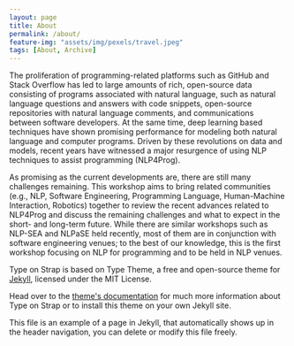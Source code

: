 ```yaml
---
layout: page
title: About
permalink: /about/
feature-img: "assets/img/pexels/travel.jpeg"
tags: [About, Archive]
---
```


The proliferation of programming-related platforms such as GitHub and Stack Overflow has led to large amounts of rich, open-source data consisting of programs associated with natural language, such as natural language questions and answers with code snippets, open-source repositories with natural language comments, and communications between software developers. At the same time, deep learning based techniques have shown promising performance for modeling both natural language and computer programs. Driven by these revolutions on data and models, recent years have witnessed a major resurgence of using NLP techniques to assist programming (NLP4Prog).

As promising as the current developments are, there are still many challenges remaining. This workshop aims to bring related communities (e.g., NLP, Software Engineering, Programming Language, Human-Machine Interaction, Robotics) together to review the recent advances related to NLP4Prog and discuss the remaining challenges and what to expect in the short- and long-term future. While there are similar workshops such as NLP-SEA and NLPaSE held recently, most of them are in conjunction with software engineering venues; to the best of our knowledge, this is the first workshop focusing on NLP for programming and to be held in NLP venues.

Type on Strap is based on Type Theme, a free and open-source theme for [Jekyll](http://jekyllrb.com/), licensed under the MIT License.

Head over to the [theme's documentation](https://github.io/sylhare/Type-on-Strap) for much more information about Type on Strap or to install this theme on your own Jekyll site.

This file is an example of a page in Jekyll, that automatically shows up in the header navigation, you can delete or modify this file freely.
 
